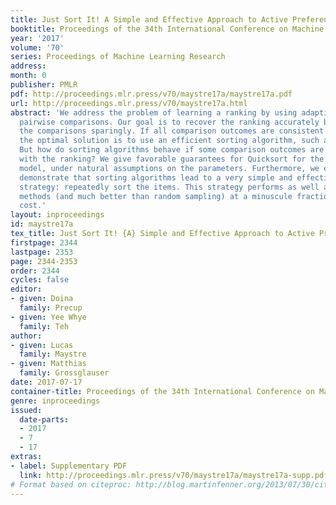```yaml
---
title: Just Sort It! A Simple and Effective Approach to Active Preference Learning
booktitle: Proceedings of the 34th International Conference on Machine Learning
year: '2017'
volume: '70'
series: Proceedings of Machine Learning Research
address: 
month: 0
publisher: PMLR
pdf: http://proceedings.mlr.press/v70/maystre17a/maystre17a.pdf
url: http://proceedings.mlr.press/v70/maystre17a.html
abstract: 'We address the problem of learning a ranking by using adaptively chosen
  pairwise comparisons. Our goal is to recover the ranking accurately but to sample
  the comparisons sparingly. If all comparison outcomes are consistent with the ranking,
  the optimal solution is to use an efficient sorting algorithm, such as Quicksort.
  But how do sorting algorithms behave if some comparison outcomes are inconsistent
  with the ranking? We give favorable guarantees for Quicksort for the popular Bradley-Terry
  model, under natural assumptions on the parameters. Furthermore, we empirically
  demonstrate that sorting algorithms lead to a very simple and effective active learning
  strategy: repeatedly sort the items. This strategy performs as well as state-of-the-art
  methods (and much better than random sampling) at a minuscule fraction of the computational
  cost.'
layout: inproceedings
id: maystre17a
tex_title: Just Sort It! {A} Simple and Effective Approach to Active Preference Learning
firstpage: 2344
lastpage: 2353
page: 2344-2353
order: 2344
cycles: false
editor:
- given: Doina
  family: Precup
- given: Yee Whye
  family: Teh
author:
- given: Lucas
  family: Maystre
- given: Matthias
  family: Grossglauser
date: 2017-07-17
container-title: Proceedings of the 34th International Conference on Machine Learning
genre: inproceedings
issued:
  date-parts:
  - 2017
  - 7
  - 17
extras:
- label: Supplementary PDF
  link: http://proceedings.mlr.press/v70/maystre17a/maystre17a-supp.pdf
# Format based on citeproc: http://blog.martinfenner.org/2013/07/30/citeproc-yaml-for-bibliographies/
---
```

